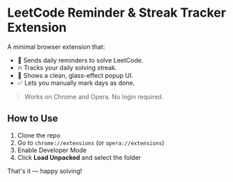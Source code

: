 # LeetCode Reminder & Streak Tracker Extension

A minimal browser extension that:

- 🔔 Sends daily reminders to solve LeetCode.
- 🔥 Tracks your daily solving streak.
- 🧊 Shows a clean, glass-effect popup UI.
- ✅ Lets you manually mark days as done.

> Works on Chrome and Opera. No login required.

## How to Use

1. Clone the repo
2. Go to `chrome://extensions` (or `opera://extensions`)
3. Enable Developer Mode
4. Click **Load Unpacked** and select the folder

That's it — happy solving!
